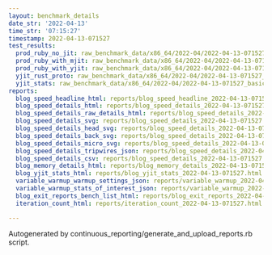 ```yaml
---
layout: benchmark_details
date_str: '2022-04-13'
time_str: '07:15:27'
timestamp: 2022-04-13-071527
test_results:
  prod_ruby_no_jit: raw_benchmark_data/x86_64/2022-04/2022-04-13-071527_basic_benchmark_prod_ruby_no_jit.json
  prod_ruby_with_mjit: raw_benchmark_data/x86_64/2022-04/2022-04-13-071527_basic_benchmark_prod_ruby_with_mjit.json
  prod_ruby_with_yjit: raw_benchmark_data/x86_64/2022-04/2022-04-13-071527_basic_benchmark_prod_ruby_with_yjit.json
  yjit_rust_proto: raw_benchmark_data/x86_64/2022-04/2022-04-13-071527_basic_benchmark_yjit_rust_proto.json
  yjit_stats: raw_benchmark_data/x86_64/2022-04/2022-04-13-071527_basic_benchmark_yjit_stats.json
reports:
  blog_speed_headline_html: reports/blog_speed_headline_2022-04-13-071527.html
  blog_speed_details_html: reports/blog_speed_details_2022-04-13-071527.html
  blog_speed_details_raw_details_html: reports/blog_speed_details_2022-04-13-071527.raw_details.html
  blog_speed_details_svg: reports/blog_speed_details_2022-04-13-071527.svg
  blog_speed_details_head_svg: reports/blog_speed_details_2022-04-13-071527.head.svg
  blog_speed_details_back_svg: reports/blog_speed_details_2022-04-13-071527.back.svg
  blog_speed_details_micro_svg: reports/blog_speed_details_2022-04-13-071527.micro.svg
  blog_speed_details_tripwires_json: reports/blog_speed_details_2022-04-13-071527.tripwires.json
  blog_speed_details_csv: reports/blog_speed_details_2022-04-13-071527.csv
  blog_memory_details_html: reports/blog_memory_details_2022-04-13-071527.html
  blog_yjit_stats_html: reports/blog_yjit_stats_2022-04-13-071527.html
  variable_warmup_warmup_settings_json: reports/variable_warmup_2022-04-13-071527.warmup_settings.json
  variable_warmup_stats_of_interest_json: reports/variable_warmup_2022-04-13-071527.stats_of_interest.json
  blog_exit_reports_bench_list_html: reports/blog_exit_reports_2022-04-13-071527.bench_list.html
  iteration_count_html: reports/iteration_count_2022-04-13-071527.html

---
```

Autogenerated by continuous_reporting/generate_and_upload_reports.rb script.
